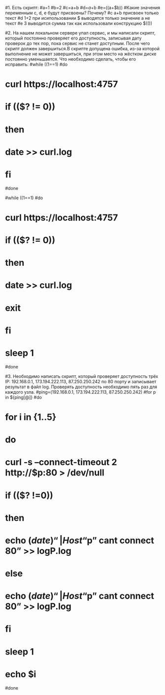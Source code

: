 #1. Есть скрипт:
#a=1
#b=2
#c=a+b
#d=$a+$b
#e=$(($a+$b))
#Какие значения переменным c, d, e будут присвоены? Почему?
#c	a+b	присвоен только текст
#d	1+2	при исипользовании $ выводятся только значение а не текст
#e	3	выводится сумма так как использовали конструкцию $(())

#2. На нашем локальном сервере упал сервис, и мы написали скрипт, который постоянно проверяет его доступность, записывая дату проверок до тех пор, пока сервис не станет доступным. После чего скрипт должен завершиться.В скрипте допущена ошибка, из-за которой выполнение не может завершиться, при этом место на жёстком диске постоянно уменьшается. Что необходимо сделать, чтобы его исправить:
#while ((1==1)
#do
#	curl https://localhost:4757
#	if (($? != 0))
#	then
#		date >> curl.log
#	fi
#done




#while ((1==1)
#do
#	curl https://localhost:4757
#	if (($? != 0))
#	then
#		date >> curl.log
#	exit
#	fi
#	sleep 1
#done


#3. Необходимо написать скрипт, который проверяет доступность трёх IP: 192.168.0.1, 173.194.222.113, 87.250.250.242 по 80 порту и записывает результат в файл log. Проверять доступность необходимо пять раз для каждого узла.
#ping=(192.168.0.1, 173.194.222.113, 87.250.250.242)
#for p in ${ping[@]}
#do 
#	for i in {1..5}
#	do
#		curl -s –connect-timeout 2 http://$p:80 > /dev/null
#		if (($? !=0))
#		then
#			echo $(date) “ | Host “$p” cant connect 80” >> logP.log
#		else 
#			echo $(date) “ | Host “$p” cant connect 80” >> logP.log
#		fi
#		sleep 1
#	echo $i
#done
